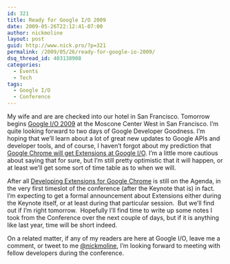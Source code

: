 ```yaml
---
id: 321
title: Ready for Google I/O 2009
date: 2009-05-26T22:12:41-07:00
author: nickmoline
layout: post
guid: http://www.nick.pro/?p=321
permalink: /2009/05/26/ready-for-google-io-2009/
dsq_thread_id: 403138908
categories:
  - Events
  - Tech
tags:
  - Google I/O
  - Conference
---
```

My wife and are are checked into our hotel in San Francisco. Tomorrow begins [Google I/O 2009](http://code.google.com/io) at the Moscone Center West in San Francisco. I&#8217;m quite looking forward to two days of Google Developer Goodness. I&#8217;m hoping that we&#8217;ll learn about a lot of great new updates to Google APIs and developer tools, and of course, I haven&#8217;t forgot about my prediction that [Google Chrome will get Extensions at Google I/O](https://www.nick.pro/2009/02/04/google-chrome-extensions-coming-out-by-may/). I&#8217;m a little more cautious about saying that for sure, but I&#8217;m still pretty optimistic that it will happen, or at least we&#8217;ll get some sort of time table as to when we will.

After all [Developing Extensions for Google Chrome](http://code.google.com/events/io/sessions/DevelopingExtensionsGoogleChrome.html) is still on the Agenda, in the very first timeslot of the conference (after the Keynote that is) in fact. I&#8217;m expecting to get a formal announcement about Extensions either during the Keynote itself, or at least during that particular session.  But we&#8217;ll find out if I&#8217;m right tomorrow.  Hopefully I&#8217;ll find time to write up some notes I took from the Conference over the next couple of days, but if it is anything like last year, time will be short indeed.

On a related matter, if any of my readers are here at Google I/O, leave me a comment, or tweet to me [@nickmoline](https://twitter.com/nickmoline), I&#8217;m looking forward to meeting with fellow developers during the conference.